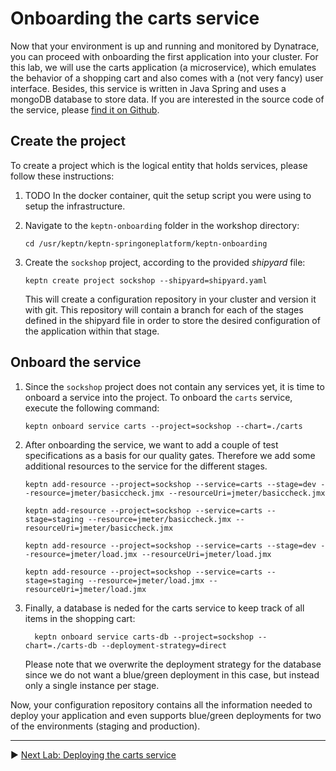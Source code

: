 # Onboarding the carts service

Now that your environment is up and running and monitored by Dynatrace, you can proceed with onboarding the first application into your cluster. For this lab, we will use the carts application (a microservice), which emulates the behavior of a shopping cart and also comes with a (not very fancy) user interface. Besides, this service is written in Java Spring and uses a mongoDB database to store data. If you are interested in the source code of the service, please [find it on Github](https://github.com/keptn-sockshop/carts).

## Create the project

To create a project which is the logical entity that holds services, please follow these instructions:


1. TODO In the docker container, quit the setup script you were using to setup the infrastructure.

1. Navigate to the `keptn-onboarding` folder in the workshop directory:
    
    ```console
    cd /usr/keptn/keptn-springoneplatform/keptn-onboarding
    ```

1. Create the `sockshop` project, according to the provided *shipyard* file:

    ```console
    keptn create project sockshop --shipyard=shipyard.yaml
    ```

    This will create a configuration repository in your cluster and version it with git. This repository will contain a branch for each of the stages defined in the shipyard file in order to store the desired configuration of the application within that stage.

## Onboard the service

1. Since the `sockshop` project does not contain any services yet, it is time to onboard a service into the project. To onboard the `carts` service, execute the following command:

    ```console
    keptn onboard service carts --project=sockshop --chart=./carts
    ```

1. After onboarding the service, we want to add a couple of test specifications as a basis for our quality gates. Therefore we add some additional resources to the service for the different stages.

    ```console
    keptn add-resource --project=sockshop --service=carts --stage=dev --resource=jmeter/basiccheck.jmx --resourceUri=jmeter/basiccheck.jmx
    ```

    ```console
    keptn add-resource --project=sockshop --service=carts --stage=staging --resource=jmeter/basiccheck.jmx --resourceUri=jmeter/basiccheck.jmx
    ```

    ```console
    keptn add-resource --project=sockshop --service=carts --stage=dev --resource=jmeter/load.jmx --resourceUri=jmeter/load.jmx
    ```

    ```console
    keptn add-resource --project=sockshop --service=carts --stage=staging --resource=jmeter/load.jmx --resourceUri=jmeter/load.jmx
    ```


1. Finally, a database is neded for the carts service to keep track of all items in the shopping cart:

    ```console
      keptn onboard service carts-db --project=sockshop --chart=./carts-db --deployment-strategy=direct
    ```

    Please note that we overwrite the deployment strategy for the database since we do not want a blue/green deployment in this case, but instead only a single instance per stage.

Now, your configuration repository contains all the information needed to deploy your application and even supports blue/green deployments for two of the environments (staging and production).

---

:arrow_forward: [Next Lab: Deploying the carts service](../02_Deploying_the_carts_service)
